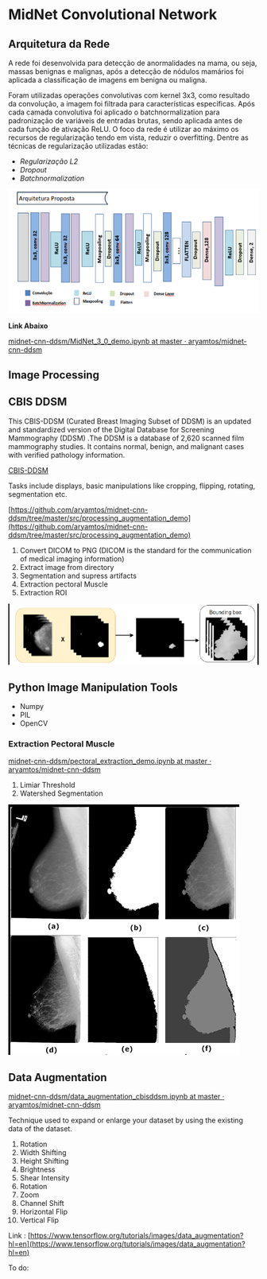 # MidNet Convolutional Network

## Arquitetura da Rede

A rede foi desenvolvida para detecção de anormalidades na mama, ou seja, massas benignas e malignas, após a detecção de nódulos mamários foi aplicada a classificação de imagens em benigna ou maligna.

Foram utilizadas operações convolutivas com kernel 3x3, como resultado da convolução, a imagem foi filtrada para características específicas. Após cada camada convolutiva foi aplicado o batchnormalization para padronização de variáveis de entradas brutas, sendo aplicada antes de cada função de ativação ReLU.  O foco da rede é utilizar ao máximo os recursos de regularização tendo em vista, reduzir o overfitting. Dentre as técnicas de regularização utilizadas estão:

- *Regularização L2*
- *Dropout*
- *Batchnormalization*

![Untitled](MidNet%20Convolutional%20Network/Untitled.png)

**Link Abaixo**

[midnet-cnn-ddsm/MidNet_3_0_demo.ipynb at master · aryamtos/midnet-cnn-ddsm](https://github.com/aryamtos/midnet-cnn-ddsm/blob/master/src/MidNet_3_0_demo.ipynb)

## Image Processing

## CBIS DDSM

This CBIS-DDSM (Curated Breast Imaging Subset of DDSM) is an updated and standardized version of the Digital Database for Screening Mammography (DDSM) .The DDSM is a database of 2,620 scanned film mammography studies. It contains normal, benign, and malignant cases with verified pathology information.

[CBIS-DDSM](https://wiki.cancerimagingarchive.net/display/Public/CBIS-DDSM)

Tasks include displays, basic manipulations like cropping, flipping, rotating, segmentation etc.

[https://github.com/aryamtos/midnet-cnn-ddsm/tree/master/src/processing_augmentation_demo](https://github.com/aryamtos/midnet-cnn-ddsm/tree/master/src/processing_augmentation_demo)

1. Convert DICOM to PNG (DICOM is the standard for the communication of medical imaging information)
2. Extract image from directory
3. Segmentation and supress artifacts
4. Extraction pectoral Muscle
5. Extraction ROI

![Untitled](MidNet%20Convolutional%20Network/Untitled%201.png)

## Python Image Manipulation Tools

- Numpy
- PIL
- OpenCV

### Extraction Pectoral Muscle

[midnet-cnn-ddsm/pectoral_extraction_demo.ipynb at master · aryamtos/midnet-cnn-ddsm](https://github.com/aryamtos/midnet-cnn-ddsm/blob/master/src/pectoral_extraction_demo.ipynb)

1. Limiar Threshold
2.  Watershed Segmentation

![Untitled](MidNet%20Convolutional%20Network/Untitled%202.png)

## Data Augmentation

[midnet-cnn-ddsm/data_augmentation_cbisddsm.ipynb at master · aryamtos/midnet-cnn-ddsm](https://github.com/aryamtos/midnet-cnn-ddsm/blob/master/src/processing_augmentation_demo/data_augmentation_cbisddsm.ipynb)

Technique used to expand or enlarge your dataset by using the existing data of the dataset.

1. Rotation
2. Width Shifting
3. Height Shifting
4. Brightness
5. Shear Intensity
6. Rotation
7. Zoom
8. Channel Shift
9. Horizontal Flip
10. Vertical Flip

Link : [https://www.tensorflow.org/tutorials/images/data_augmentation?hl=en](https://www.tensorflow.org/tutorials/images/data_augmentation?hl=en)

To do:

